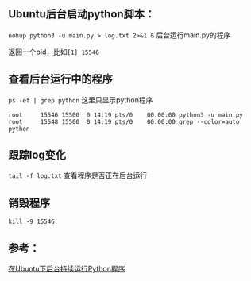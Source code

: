 
## Ubuntu后台启动python脚本：

`nohup python3 -u main.py > log.txt 2>&1 &` 后台运行main.py的程序

返回一个pid，比如`[1] 15546`

## 查看后台运行中的程序

`ps -ef | grep python` 这里只显示python程序

```
root     15546 15500  0 14:19 pts/0    00:00:00 python3 -u main.py
root     15548 15500  0 14:19 pts/0    00:00:00 grep --color=auto python
```

## 跟踪log变化

`tail -f log.txt` 查看程序是否正在后台运行

## 销毁程序

`kill -9 15546`

## 参考：

[在Ubuntu下后台持续运行Python程序](https://blog.csdn.net/mrbcy/article/details/64533496)